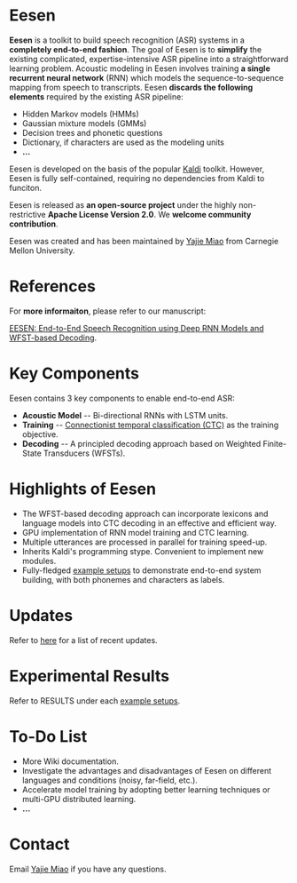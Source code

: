 # Eesen

**Eesen** is a toolkit to build speech recognition (ASR) systems in a **completely end-to-end fashion**. The goal of Eesen is to **simplify** the existing complicated, expertise-intensive ASR pipeline into a straightforward learning problem. Acoustic modeling in Eesen involves training **a single recurrent neural network** (RNN) which models the sequence-to-sequence mapping from speech to transcripts. Eesen **discards the following elements** required by the existing ASR pipeline:

* Hidden Markov models (HMMs)
* Gaussian mixture models (GMMs)
* Decision trees and phonetic questions
* Dictionary, if characters are used as the modeling units
* **...**

Eesen is developed on the basis of the popular [Kaldi](http://kaldi.sourceforge.net/) toolkit. However, Eesen is fully self-contained, requiring no dependencies from Kaldi to funciton. 

Eesen is released as **an open-source project** under the highly non-restrictive **Apache License Version 2.0**. We **welcome community contribution**.

Eesen was created and has been maintained by [Yajie Miao](http://www.cs.cmu.edu/~ymiao/) from Carnegie Mellon University.

# References

For **more informaiton**, please refer to our manuscript:

[EESEN: End-to-End Speech Recognition using Deep RNN Models and WFST-based Decoding](http://arxiv.org/abs/1507.08240). 

# Key Components

Eesen contains 3 key components to enable end-to-end ASR:
* **Acoustic Model** -- Bi-directional RNNs with LSTM units.
* **Training**       -- [Connectionist temporal classification (CTC)](http://www.machinelearning.org/proceedings/icml2006/047_Connectionist_Tempor.pdf) as the training objective.
* **Decoding**       -- A principled decoding approach based on Weighted Finite-State Transducers (WFSTs).  

# Highlights of Eesen

* The WFST-based decoding approach can incorporate lexicons and language models into CTC decoding in an effective and efficient way. 
* GPU implementation of RNN model training and CTC learning.
* Multiple utterances are processed in parallel for training speed-up.
* Inherits Kaldi's programming stype. Convenient to implement new modules. 
* Fully-fledged [example setups](https://github.com/yajiemiao/eesen/tree/master/asr_egs) to demonstrate end-to-end system building, with both phonemes and characters as labels.

# Updates

Refer to [here](https://github.com/yajiemiao/eesen/wiki/Updates) for a list of recent updates.

# Experimental Results

Refer to RESULTS under each [example setups](https://github.com/yajiemiao/eesen/tree/master/asr_egs).

# To-Do List

* More Wiki documentation.
* Investigate the advantages and disadvantages of Eesen on different languages and conditions (noisy, far-field, etc.).
* Accelerate model training by adopting better learning techniques or multi-GPU distributed learning.
* **...**

# Contact

Email [Yajie Miao](mailto:yajiemiao@gmail.com) if you have any questions.
